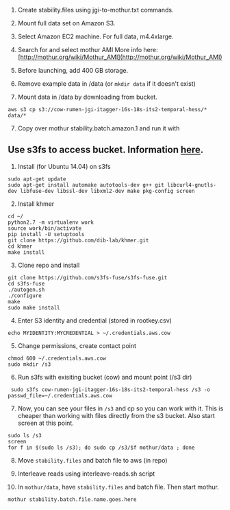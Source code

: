 1. Create stability.files using jgi-to-mothur.txt commands.

2. Mount full data set on Amazon S3.

3. Select Amazon EC2 machine. For full data, m4.4xlarge.

5. Search for and select mothur AMI
More info here: [http://mothur.org/wiki/Mothur_AMI](http://mothur.org/wiki/Mothur_AMI)

4. Before launching, add 400 GB storage.

5. Remove example data in /data (or `mkdir data` if it doesn't exist)

6. Mount data in /data by downloading from bucket.

  ```shell
  aws s3 cp s3://cow-rumen-jgi-itagger-16s-18s-its2-temporal-hess/* data/*
  ```


7. Copy over mothur stability.batch.amazon.1 and run it with 


## Use s3fs to access bucket. Information [here](https://github.com/s3fs-fuse/s3fs-fuse).

1. Install (for Ubuntu 14.04) on s3fs

  ```shell
  sudo apt-get update
  sudo apt-get install automake autotools-dev g++ git libcurl4-gnutls-dev libfuse-dev libssl-dev libxml2-dev make pkg-config screen
  ```
2. Install khmer

  ```shell
  cd ~/
  python2.7 -m virtualenv work
  source work/bin/activate
  pip install -U setuptools
  git clone https://github.com/dib-lab/khmer.git
  cd khmer
  make install
  ```
3. Clone repo and install

  ```shell
  git clone https://github.com/s3fs-fuse/s3fs-fuse.git
  cd s3fs-fuse
  ./autogen.sh
  ./configure
  make
  sudo make install
  ```
  
4. Enter S3 identity and credential (stored in rootkey.csv)

  ```shell
  echo MYIDENTITY:MYCREDENTIAL > ~/.credentials.aws.cow
  ```
5. Change permissions, create contact point

  ```shell
  chmod 600 ~/.credentials.aws.cow
  sudo mkdir /s3
  ```

6. Run s3fs with exisiting bucket (cow) and mount point (/s3 dir)

  ```shell
   sudo s3fs cow-rumen-jgi-itagger-16s-18s-its2-temporal-hess /s3 -o passwd_file=~/.credentials.aws.cow
  ```
  
7. Now, you can see your files in `/s3` and cp so you can work with it. This is cheaper than working with files directly from the s3 bucket. Also start screen at this point.

  ```shell
  sudo ls /s3
  screen
  for f in $(sudo ls /s3); do sudo cp /s3/$f mothur/data ; done
  ```
8. Move `stability.files` and batch file to aws (in repo)

9. Interleave reads using interleave-reads.sh script

10. In `mothur/data`, have `stability.files` and batch file. Then start mothur.

  ```shell
  mothur stability.batch.file.name.goes.here
  ```
